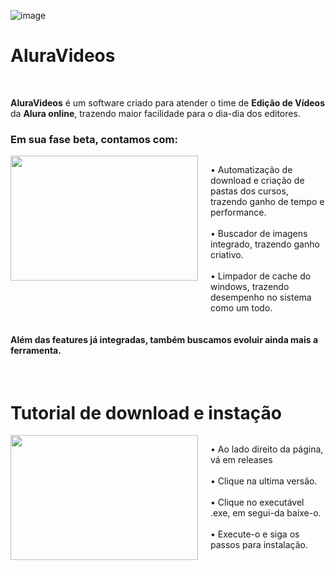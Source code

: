 ![image](Assets/Images/icon.ico)
# AluraVideos

<br>

**AluraVideos** é um software criado para atender o time de **Edição de Vídeos** da **Alura online**, trazendo maior facilidade para o dia-dia dos editores.

### Em sua fase beta, contamos com:

<div style="display: flex;">
<img src="https://github.com/user-attachments/assets/764cfb0e-f216-4b6f-97e2-445253c5b635" width="300" height="200" style="margin-right: 20px;">
<p>
&bull; Automatização de download e criação de pastas dos cursos, trazendo ganho de tempo e performance.<br><br>
&bull; Buscador de imagens integrado, trazendo ganho criativo.<br><br>
&bull; Limpador de cache do windows, trazendo desempenho no sistema como um todo.<br>
</p>
</div>

#### Além das features já integradas, também buscamos evoluir ainda mais a ferramenta. 


<br>


# Tutorial de download e instação

<div style="display: flex;">
<img src="https://github.com/user-attachments/assets/764cfb0e-f216-4b6f-97e2-445253c5b635" width="300" height="200" style="margin-right: 20px;">
<p>
&bull; Ao lado direito da página, vá em releases<br><br>
&bull; Clique na ultima versão.<br><br>
&bull; Clique no executável .exe, em segui-da baixe-o.<br><br>
&bull; Execute-o e siga os passos para instalação.<br><br>
</p>
</div>






